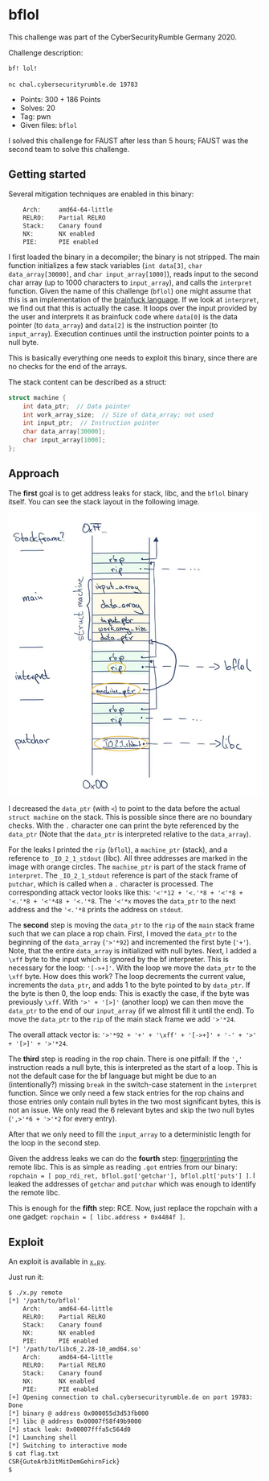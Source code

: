 bflol
=====

This challenge was part of the CyberSecurityRumble Germany 2020.

Challenge description:

```
bf! lol!

nc chal.cybersecurityrumble.de 19783
```

* Points: 300 + 186 Points
* Solves: 20
* Tag: pwn
* Given files: `bflol`

I solved this challenge for FAUST after less than 5 hours; FAUST was the second team to solve this challenge.

## Getting started
Several mitigation techniques are enabled in this binary:
```
    Arch:     amd64-64-little
    RELRO:    Partial RELRO
    Stack:    Canary found
    NX:       NX enabled
    PIE:      PIE enabled
```

I first loaded the binary in a decompiler; the binary is not stripped.
The main function initializes a few stack variables (`int data[3]`, `char data_array[30000]`, and `char input_array[1000]`), reads input to the second char array (up to 1000 characters to `input_array`), and calls the `interpret` function.
Given the name of this challenge (`bflol`) one might assume that this is an implementation of the [brainfuck language](https://en.wikipedia.org/wiki/Brainfuck).
If we look at `interpret`, we find out that this is actually the case.
It loops over the input provided by the user and interprets it as brainfuck code where `data[0]` is the data pointer (to `data_array`) and `data[2]` is the instruction pointer (to `input_array`).
Execution continues until the instruction pointer points to a null byte.

This is basically everything one needs to exploit this binary, since there are no checks for the end of the arrays.

The stack content can be described as a struct:
```C
struct machine {
	int data_ptr;  // Data pointer
	int work_array_size;  // Size of data_array; not used
	int input_ptr;  // Instruction pointer
	char data_array[30000];
	char input_array[1000];
};
```

## Approach
The **first** goal is to get address leaks for stack, libc, and the `bflol` binary itself.
You can see the stack layout in the following image.

![Stack Frame](./stackframe.jpg)

I decreased the `data_ptr` (with `<`) to point to the data before the actual `struct machine` on the stack.
This is possible since there are no boundary checks.
With the `.` character one can print the byte referenced by the `data_ptr` (Note that the `data_ptr` is interpreted relative to the `data_array`).

For the leaks I printed the `rip` (`bflol`), a `machine_ptr` (stack), and a reference to `_IO_2_1_stdout` (libc).
All three addresses are marked in the image with orange circles.
The `machine_ptr` is part of the stack frame of `interpret`.
The `_IO_2_1_stdout` reference is part of the stack frame of `putchar`, which is called when a `.` character is processed.
The corresponding attack vector looks like this: `'<'*12 + '<.'*8 + '<'*8 + '<.'*8 + '<'*48 + '<.'*8`.
The `'<'*x` moves the `data_ptr` to the next address and the `'<.'*8` prints the address on `stdout`.

The **second** step is moving the `data_ptr` to the `rip` of the `main` stack frame such that we can place a rop chain.
First, I moved the `data_ptr` to the beginning of the `data_array` (`'>'*92`) and incremented the first byte (`'+'`).
Note, that the entire `data_array` is initialized with null bytes.
Next, I added a `\xff` byte to the input which is ignored by the bf interpreter.
This is necessary for the loop: `'[->+]'`.
With the loop we move the `data_ptr` to the `\xff` byte.
How does this work?
The loop decrements the current value, increments the `data_ptr`, and adds 1 to the byte pointed to by `data_ptr`.
If the byte is then 0, the loop ends: This is exactly the case, if the byte was previously `\xff`.
With `'>' + '[>]'` (another loop) we can then move the `data_ptr` to the end of our `input_array` (if we almost fill it until the end).
To move the `data_ptr` to the `rip` of the main stack frame we add `'>'*24`.

The overall attack vector is: `'>'*92 + '+' + '\xff' + '[->+]' + '-' + '>' + '[>]' + '>'*24`.

The **third** step is reading in the rop chain.
There is one pitfall: If the `','` instruction reads a null byte, this is interpreted as the start of a loop.
This is not the default case for the bf language but might be due to an (intentionally?) missing `break` in the switch-case statement in the `interpret` function.
Since we only need a few stack entries for the rop chains and those entries only contain null bytes in the two most significant bytes, this is not an issue.
We only read the 6 relevant bytes and skip the two null bytes (`',>'*6 + '>'*2` for every entry).

After that we only need to fill the `input_array` to a deterministic length for the loop in the second step.

Given the address leaks we can do the **fourth** step: [fingerprinting](https://libc.rip/) the remote libc.
This is as simple as reading `.got` entries from our binary: `ropchain = [ pop_rdi_ret, bflol.got['getchar'], bflol.plt['puts'] ]`.
I leaked the addresses of `getchar` and `putchar` which was enough to identify the remote libc.

This is enough for the **fifth** step: RCE.
Now, just replace the ropchain with a one gadget: `ropchain = [ libc.address + 0x4484f ]`.

## Exploit

An exploit is available in [`x.py`](./x.py).

Just run it:
```
$ ./x.py remote
[*] '/path/to/bflol'
    Arch:     amd64-64-little
    RELRO:    Partial RELRO
    Stack:    Canary found
    NX:       NX enabled
    PIE:      PIE enabled
[*] '/path/to/libc6_2.28-10_amd64.so'
    Arch:     amd64-64-little
    RELRO:    Partial RELRO
    Stack:    Canary found
    NX:       NX enabled
    PIE:      PIE enabled
[+] Opening connection to chal.cybersecurityrumble.de on port 19783: Done
[*] binary @ address 0x000055d3d53fb000
[*] libc @ address 0x00007f58f49b9000
[*] stack leak: 0x00007fffa5c564d0
[*] Launching shell
[*] Switching to interactive mode
$ cat flag.txt
CSR{GuteArb3itMitDemGehirnFick}
$
```
